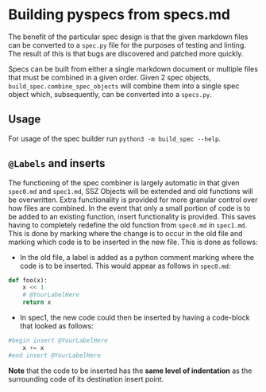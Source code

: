 # Building pyspecs from specs.md

The benefit of the particular spec design is that the given markdown files can be converted to a `spec.py` file for the purposes of testing and linting. The result of this is that bugs are discovered and patched more quickly.

Specs can be built from either a single markdown document or multiple files that must be combined in a given order. Given 2 spec objects, `build_spec.combine_spec_objects` will combine them into a single spec object which, subsequently, can be converted into a `specs.py`.

## Usage

For usage of the spec builder run `python3 -m build_spec --help`.

## `@Labels` and inserts

The functioning of the spec combiner is largely automatic in that given `spec0.md` and `spec1.md`, SSZ Objects will be extended and old functions will be overwritten. Extra functionality is provided for more granular control over how files are combined. In the event that only a small portion of code is to be added to an existing function, insert functionality is provided. This saves having to completely redefine the old function from `spec0.md` in `spec1.md`. This is done by marking where the change is to occur in the old file and marking which code is to be inserted in the new file. This is done as follows:

* In the old file, a label is added as a python comment marking where the code is to be inserted. This would appear as follows in `spec0.md`:

```python
def foo(x):
    x << 1
    # @YourLabelHere
    return x
```

* In spec1, the new code could then be inserted by having a code-block that looked as follows:

```python
#begin insert @YourLabelHere
    x += x
#end insert @YourLabelHere
```

**Note** that the code to be inserted has the **same level of indentation** as the surrounding code of its destination insert point.
